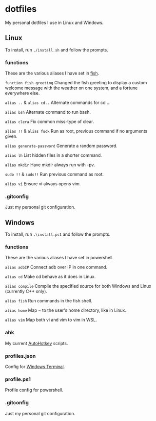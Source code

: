 # dotfiles

My personal dotfiles I use in Linux and Windows.

## Linux

To install, run `./install.sh` and follow the prompts.

### functions

These are the various aliases I have set in [fish](https://fishshell.com/).

`function fish_greeting` Changed the fish greeting to display a custom welcome message with the weather on one system, and a fortune everywhere else.

`alias ..` & `alias cd..` Alternate commands for cd ...

`alias bsh` Alternate command to run bash.

`alias clera` Fix common miss-type of clear.

`alias !!` & `alias fuck` Run as root, previous command if no arguments given.

`alias generate-password` Generate a random password.

`alias lh` List hidden files in a shorter command.

`alias mkdir` Have mkdir always run with -pv.

`sudo !!` & `sudo!!` Run previous command as root.

`alias vi` Ensure vi always opens vim.



### .gitconfig

Just my personal git configuration.

## Windows

To install, run `.\install.ps1` and follow the prompts.

### functions

These are the various aliases I have set in powershell.

`alias adbIP` Connect adb over IP in one command.

`alias cd` Make cd behave as it does in Linux.

`alias compile` Compile the specified source for both Windows and Linux (currently C++ only).

`alias fish` Run commands in the fish shell.

`alias home` Map ~ to the user's home directory, like in Linux.

`alias vim` Map both vi and vim to vim in WSL.

### ahk

My current [AutoHotkey](https://www.autohotkey.com) scripts.

### profiles.json

Config for [Windows Terminal](https://devblogs.microsoft.com/commandline/introducing-windows-terminal/).

### profile.ps1

Profile config for powershell.

### .gitconfig

Just my personal git configuration.
